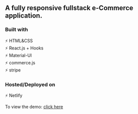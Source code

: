 ## A fully responsive fullstack e-Commerce application.

### Built with

⚡️ HTML&CSS\
⚡️ React.js + Hooks\
⚡️ Material-UI\
⚡️ commerce.js\
⚡️ stripe 

### Hosted/Deployed on

⚡️ Netlify

To view the demo: [click here](https://kudogaming.netlify.app)

